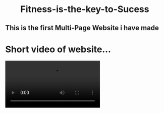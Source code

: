 <h1 align="center"> Fitness-is-the-key-to-Sucess</h1>
<h2 align="left">This is the first Multi-Page Website i have made</h2>
<h1 align="left">Short video of website...</h1>
<video src="https://user-images.githubusercontent.com/76841209/128588570-1b9cc5e5-0518-4e07-87f1-1d56dfcd824b.mp4">

